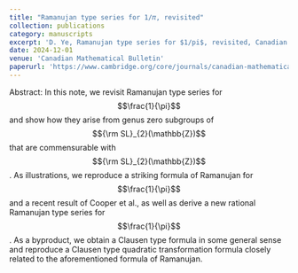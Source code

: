 ```yaml
---
title: "Ramanujan type series for 1/𝜋, revisited"
collection: publications
category: manuscripts
excerpt: 'D. Ye, Ramanujan type series for $1/pi$, revisited, Canadian Mathematical Bulletin, 67 (2024), no. 2, 350–368.'
date: 2024-12-01
venue: 'Canadian Mathematical Bulletin'
paperurl: 'https://www.cambridge.org/core/journals/canadian-mathematical-bulletin/article/ramanujantype-series-for-frac-1pi-revisited/836AC22E34C43000EFA649631F395FAC'
---
```

Abstract: In this note, we revisit Ramanujan type series for $$\frac{1}{\pi}$$ and show how they arise from genus zero subgroups of $${\rm SL}_{2}(\mathbb{Z})$$ that are commensurable with $${\rm SL}_{2}(\mathbb{Z})$$. As illustrations, we reproduce a striking formula of Ramanujan for $$\frac{1}{\pi}$$ and a recent result of Cooper et al., as well as derive a new rational Ramanujan type series for $$\frac{1}{\pi}$$. As a byproduct, we obtain a Clausen type formula in some general sense and reproduce a Clausen type quadratic transformation formula closely related to the aforementioned formula of Ramanujan.

